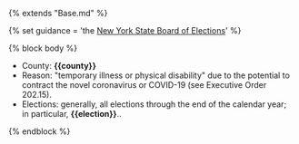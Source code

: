 {% extends "Base.md" %}

{% set guidance = 'the [New York State Board of Elections](https://www.elections.ny.gov/votingabsentee.html)' %}

{% block body %}
- County: **{{county}}**
- Reason: "temporary illness or physical disability" due to the potential to contract the novel coronavirus or COVID-19 (see Executive Order 202.15).
- Elections: generally, all elections through the end of the calendar year; in particular, **{{election}}**..

{% endblock %}

